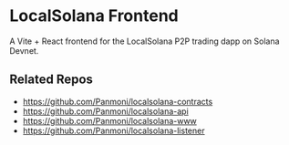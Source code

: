 # LocalSolana Frontend

A Vite + React frontend for the LocalSolana P2P trading dapp on Solana Devnet.

## Related Repos

- https://github.com/Panmoni/localsolana-contracts
- https://github.com/Panmoni/localsolana-api
- https://github.com/Panmoni/localsolana-www
- https://github.com/Panmoni/localsolana-listener
